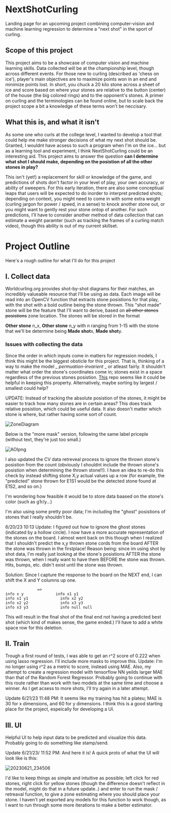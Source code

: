 # NextShotCurling
Landing page for an upcoming project combining computer-vision and machine learning regression to determine a "next shot" in the sport of curling.

## Scope of this project
This project aims to be a showcase of computer vision and machine learning skills. Data collected will be at the championship level, though across different events.
For those new to curling (described as 'chess on ice'), player's main objectives are to maximize points won in an end and minimize points lost. In short, you chuck a 20 kilo stone across a sheet of ice and score based on where your stones are relative to the button (center) of the house (the big colored rings) and to the opponent's stones. A primer on curling and the terminologies can be found online, but to scale back the project scope a bit a knowledge of these terms won't be neccisary.

## What this is, and what it isn't

As some one who curls at the college level, I wanted to develop a tool that could help me make stronger decisions of what my next shot should be. Granted, I wouldnt have acsess to such a program when I'm on the ice... but as a learning tool and experiment, I think NextShotCurling could be an interesting aid. This project aims to answer the question **can I determine what shot I should make, depending on the posistion of all the other stones in play?**

This isn't (yet!) a replacement for skill or knowledge of the game, and predictions of shots don't factor in your level of play, your own accuracy, or ability of sweepers. For this early iteration, there are also some conceptiual leaps that users will be expected to do inorder to interpret predicted shots; depending on context, you might need to come in with some extra weight (curling jargon for power / speed, in a sense) to knock another stone out, or you might want to gently rest your stone ontop of another. For such predictions, I'll have to consider another method of data collection that can estimate a weight paramter (such as tracking the frames of a curling match video), though this ability is out of my current skillset. 

# Project Outline
Here's a rough outline for what I'll do for this project

## I. Collect data
Worldcurling.org provides shot-by-shot diagrams for their matches, an incredibly valueable resource that I'll be using as data.
Each image will be read into an OpenCV function that extracts stone posistions for that play, with the shot with a bold outline being the stone thrown.
This "shot made" stone will be the feature that I'll want to derive, based on ~~all other stones posistions~~ zone location. The stones will be stored in the format

**Other stone** n_x, **Other stone** n_y with n ranging from 1-15 with the stone that we'll be determine being **Made shot**x, **Made shot**y.

### Issues with collecting the data
Since the order in which inputs come in matters for regression models, I think this might be the biggest obsticle for this project. That is, thinking of a way to make the model _ _permuation-invarient_ _ or atleast fairly. 
It shouldn't matter what order the stone's coordinates come in; stones exist in a space regardless of the previous stones posistion. [This](https://github.com/off99555/superkeras/blob/master/README.md) repo seems like it could be helpful in keeping this property.
Alternatively, maybe sorting by largest / smallest could help? 

UPDATE:
Instead of tracking the absolute posistion of the stones, it might be easier to track how many stones are in certain areas? This does track relative posistion, which could be useful data. It also doesn't matter which stone is where, but rather having some sort of count.

![ZoneDiagram](https://github.com/areid04/NextShotCurling/assets/114508072/b421f611-d06d-42fb-b0af-93ff2f955cf6)

Below is the "more mask" version, following the same label priceple (without text, they're just too small.)

![AOIpng](https://github.com/areid04/NextShotCurling/assets/114508072/0fc49bb5-ae1a-4c21-b986-7b2e3af58bf6)

I also updated the CV data retreveal process to ignore the thrown stone's posistion from the count (obviously I shouldnt include the thrown stone's posistion when determining the thrown stone!!). I have an idea to re-do this check by instead shifting stone X,y actual values up a row (for example, the "predicted" stone thrown for E1S1 would be the detected stone found at E1S2, and so on.)

I'm wondering how feasible it would be to store data baased on the stone's color (such as g1r/y...)

I'm also using some pretty poor data; I'm including the "ghost" posistions of stones that I really shouldn't be.

6/20/23 10:13 Update:
I figured out how to ignore the ghost stones (indicated by a hollow circle). I now have a more accurate representation of the stones on the board. I almost went back on this though when I realized that I shouldn't predict the x,y thrown stone cords from the board AFTER the stone was thrown in the firstplace!
Reason being: since im using shot by shot data, I'm really just looking at the stone's posistions AFTER the stone was thrown, when I really want to have them BEFORE the stone was thrown. Hits, bumps, etc. didn't exist until the stone was thrown.

Solution:
Since I capture the response to the board on the NEXT end, I can shift the X and Y columns up one.
```
              =>            
info x y              info x1 y1
info x1 y1              info x2 y2
info x2 y2              info x3 y3
info x3 y3              info null null
```
This will result in the final shot of the final end not having a predicted best shot (which kind of makes sense, the game ended.)
I'll have to add a white space row for this deletion.

## II. Train

Trough a first round of tests, I was able to get an r^2 score of 0.222 when using lasso regression. I'll include more masks to improve this.
Update: I'm no longer using r^2 as a metric to score, instead using MAE. 
Also, my attempt to create a regression model with tensorflow NN yeilds larger MAE than that of the Random Forest Regressor. Probably going to continue with this route rather than work with two models at the same time and choose a winner. As I get acsess to more shots, I'll try again in a later attempt.

Update 6/21/23 11:48 PM:
It seems like my training has hit a plateu; MAE is 30 for x dimensions, and 60 for y dimensions. I think this is a good starting place for the project, espeically for developing a UI.

## III. UI

Helpful UI to help input data to be predicted and visualize this data. Probably going to do something like stamp/send.

Update 6/21/23/ 11:52 PM:
And here it is! A quick proto of what the UI will look like is this:

![20230621_234506](https://github.com/areid04/NextShotCurling/assets/114508072/e9716efa-b4ea-47ec-ad0c-5a5412f1692f)

I'd like to keep things as simple and intuitive as possible; left click for red stones, right click for yellow stones (though the difference doesn't reflect in the model, might do that in a future update..) and enter to run the mask / retreaval function, to give a zone estimating where you should place your stone. I haven't yet exported any models for this function to work though, as I want to run through some more iterations to make a better estimator.


